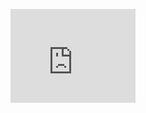 <figure><embed src="https://wakatime.com/share/@jalilarfaoui/7ae3bc1a-23a6-4fb9-b1b3-2d8f8644e498.svg" width="200"></embed></figure>
